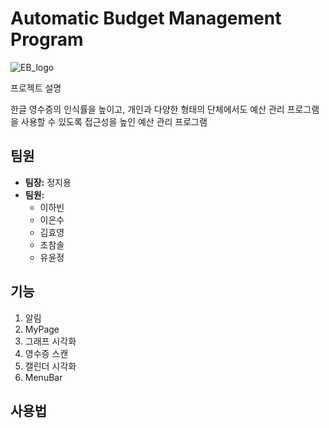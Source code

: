 # Automatic Budget Management Program

![EB_logo](https://github.com/YoonjeongYoo/Capstone-EasyBudget/assets/145105916/1db99ee3-5ed6-423a-ae8e-818559b804f9)

프로젝트 설명

한글 영수증의 인식률을 높이고, 개인과 다양한 형태의 단체에서도 예산 관리 프로그램을 사용할 수 있도록 접근성을 높인 예산 관리 프로그램

## 팀원

- **팀장:** 정지용
- **팀원:**
    - 이하빈
    - 이은수
    - 김효영
    - 조참솔
    - 유윤정

## 기능

1. 알림
2. MyPage
3. 그래프 시각화
4. 영수증 스캔
5. 캘린더 시각화
6. MenuBar


## 사용법